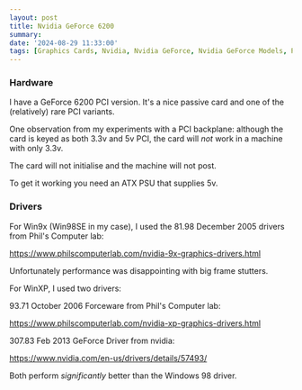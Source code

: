 ```yaml
---
layout: post
title: Nvidia GeForce 6200
summary: 
date: '2024-08-29 11:33:00'
tags: [Graphics Cards, Nvidia, Nvidia GeForce, Nvidia GeForce Models, PC]
---
```



### Hardware

I have a GeForce 6200 PCI version. It's a nice passive card and one of the (relatively) rare PCI variants.

One observation from my experiments with a PCI backplane: although the card is keyed as both 3.3v and 5v PCI, the card will *not* work in a machine with only 3.3v. 

The card will not initialise and the machine will not post.

To get it working you need an ATX PSU that supplies 5v.


### Drivers

For Win9x (Win98SE in my case), I used the 81.98 December 2005 drivers from Phil's Computer lab:

https://www.philscomputerlab.com/nvidia-9x-graphics-drivers.html

Unfortunately performance was disappointing with big frame stutters.

For WinXP, I used two drivers:

93.71 October 2006 Forceware from Phil's Computer lab:

https://www.philscomputerlab.com/nvidia-xp-graphics-drivers.html

307.83 Feb 2013 GeForce Driver from nvidia:

https://www.nvidia.com/en-us/drivers/details/57493/

Both perform *significantly* better than the Windows 98 driver.

